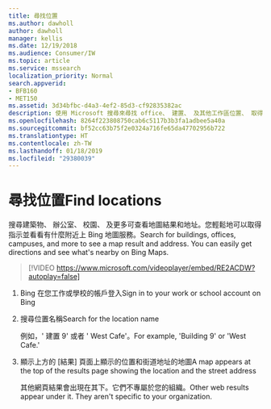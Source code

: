 ```yaml
---
title: 尋找位置
ms.author: dawholl
author: dawholl
manager: kellis
ms.date: 12/19/2018
ms.audience: Consumer/IW
ms.topic: article
ms.service: mssearch
localization_priority: Normal
search.appverid:
- BFB160
- MET150
ms.assetid: 3d34bfbc-d4a3-4ef2-85d3-cf92835382ac
description: 使用 Microsoft 搜尋來尋找 office、 建置、 及其他工作區位置、 取得指示，等等
ms.openlocfilehash: 8264f223808750cab6c5117b3b3fa1adbee5a40a
ms.sourcegitcommit: bf52cc63b75f2e0324a716fe65da47702956b722
ms.translationtype: HT
ms.contentlocale: zh-TW
ms.lasthandoff: 01/18/2019
ms.locfileid: "29380039"
---
```

# <a name="find-locations"></a><span data-ttu-id="22021-103">尋找位置</span><span class="sxs-lookup"><span data-stu-id="22021-103">Find locations</span></span>

<span data-ttu-id="22021-p101">搜尋建築物、 辦公室、 校園、 及更多可查看地圖結果和地址。您輕鬆地可以取得指示並看看有什麼附近上 Bing 地圖服務。</span><span class="sxs-lookup"><span data-stu-id="22021-p101">Search for buildings, offices, campuses, and more to see a map result and address. You can easily get directions and see what's nearby on Bing Maps.</span></span>

> [!VIDEO https://www.microsoft.com/videoplayer/embed/RE2ACDW?autoplay=false]
  
1. <span data-ttu-id="22021-106">Bing 在您工作或學校的帳戶登入</span><span class="sxs-lookup"><span data-stu-id="22021-106">Sign in to your work or school account on Bing</span></span>
    
2. <span data-ttu-id="22021-107">搜尋位置名稱</span><span class="sxs-lookup"><span data-stu-id="22021-107">Search for the location name</span></span>
    
    <span data-ttu-id="22021-108">例如，' 建置 9' 或者 ' West Cafe'。</span><span class="sxs-lookup"><span data-stu-id="22021-108">For example, 'Building 9' or 'West Cafe.'</span></span>
    
3. <span data-ttu-id="22021-109">顯示上方的 [結果] 頁面上顯示的位置和街道地址的地圖</span><span class="sxs-lookup"><span data-stu-id="22021-109">A map appears at the top of the results page showing the location and the street address</span></span>
    
    <span data-ttu-id="22021-p102">其他網頁結果會出現在其下。它們不專屬於您的組織。</span><span class="sxs-lookup"><span data-stu-id="22021-p102">Other web results appear under it. They aren't specific to your organization.</span></span>

  

